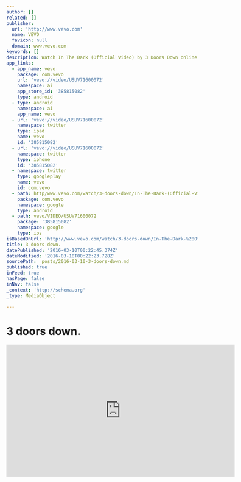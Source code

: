 ```yaml
---
author: []
related: []
publisher:
  url: 'http://www.vevo.com'
  name: VEVO
  favicon: null
  domain: www.vevo.com
keywords: []
description: Watch In The Dark (Official Video) by 3 Doors Down online at vevo.com. Discover the latest Rock music videos by 3 Doors Down on Vevo.
app_links:
  - app_name: vevo
    package: com.vevo
    url: 'vevo://video/USUV71600072'
    namespace: ai
    app_store_id: '385815082'
    type: android
  - type: android
    namespace: ai
    app_name: vevo
  - url: 'vevo://video/USUV71600072'
    namespace: twitter
    type: ipad
    name: vevo
    id: '385815082'
  - url: 'vevo://video/USUV71600072'
    namespace: twitter
    type: iphone
    id: '385815082'
  - namespace: twitter
    type: googleplay
    name: vevo
    id: com.vevo
  - path: http/www.vevo.com/watch/3-doors-down/In-The-Dark-(Official-Video)/USUV71600072
    package: com.vevo
    namespace: google
    type: android
  - path: vevo/VIDEO/USUV71600072
    package: '385815082'
    namespace: google
    type: ios
isBasedOnUrl: 'http://www.vevo.com/watch/3-doors-down/In-The-Dark-%28Official-Video%29/USUV71600072'
title: 3 doors down.
datePublished: '2016-03-10T00:22:45.374Z'
dateModified: '2016-03-10T00:22:23.728Z'
sourcePath: _posts/2016-03-10-3-doors-down.md
published: true
inFeed: true
hasPage: false
inNav: false
_context: 'http://schema.org'
_type: MediaObject

---
```

# 3 doors down.

<iframe src="http://cdn.embedly.com/widgets/media.html?src=https%3A%2F%2Fscache.vevo.com%2Fassets%2Fhtml%2Fembed.html%3Fvideo%3DUSUV71600072%26autoplay%3D0%26siteSection%3Dvevo_player_embedded_twitter%26partnerId%3DE6513315-1700-46BA-81CB-6CC0C8C10E8E&amp;url=http%3A%2F%2Fwww.vevo.com%2Fwatch%2F3-doors-down%2Fin-the-dark-%28official-video%29%2FUSUV71600072&amp;image=http%3A%2F%2Fimg.cache.vevo.com%2FContent%2FVevoImages%2Fvideo%2Fa2c330aeccdf909c02aa45c7aabd421520161921492531.jpg%3Fheight%3D510%26crop%3Dauto&amp;key=b7d04c9b404c499eba89ee7072e1c4f7&amp;type=text%2Fhtml&amp;schema=vevo" width="600" height="346" scrolling="no" frameborder="0" allowfullscreen="allowfullscreen" style=""></iframe>
